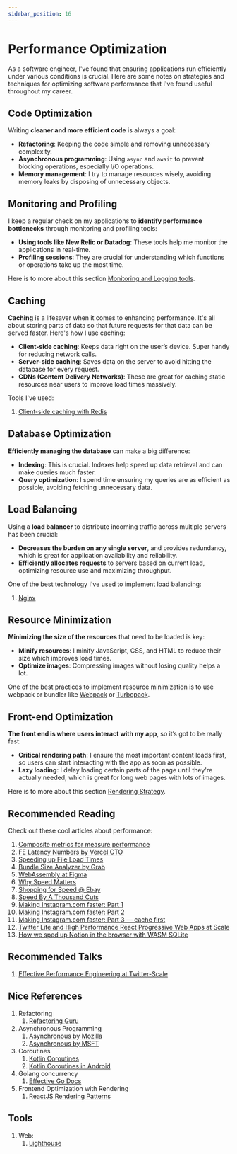 ```yaml
---
sidebar_position: 16
---
```


# Performance Optimization

As a software engineer, I've found that ensuring applications run efficiently under various conditions is crucial. Here are some notes on strategies and techniques for optimizing software performance that I've found useful throughout my career.

## Code Optimization

Writing **cleaner and more efficient code** is always a goal:

- **Refactoring**: Keeping the code simple and removing unnecessary complexity.
- **Asynchronous programming**: Using `async` and `await` to prevent blocking operations, especially I/O operations.
- **Memory management**: I try to manage resources wisely, avoiding memory leaks by disposing of unnecessary objects.

## Monitoring and Profiling

I keep a regular check on my applications to **identify performance bottlenecks** through monitoring and profiling tools:

- **Using tools like New Relic or Datadog**: These tools help me monitor the applications in real-time.
- **Profiling sessions**: They are crucial for understanding which functions or operations take up the most time.

Here is to more about this section [Monitoring and Logging tools](monitoring-and-logging.md).

## Caching

**Caching** is a lifesaver when it comes to enhancing performance. It's all about storing parts of data so that future requests for that data can be served faster. Here's how I use caching:

- **Client-side caching**: Keeps data right on the user’s device. Super handy for reducing network calls.
- **Server-side caching**: Saves data on the server to avoid hitting the database for every request.
- **CDNs (Content Delivery Networks)**: These are great for caching static resources near users to improve load times massively.

Tools I've used:

1. [Client-side caching with Redis](https://redis.io/docs/latest/develop/use/client-side-caching/)

## Database Optimization

**Efficiently managing the database** can make a big difference:

- **Indexing**: This is crucial. Indexes help speed up data retrieval and can make queries much faster.
- **Query optimization**: I spend time ensuring my queries are as efficient as possible, avoiding fetching unnecessary data.

## Load Balancing

Using a **load balancer** to distribute incoming traffic across multiple servers has been crucial:

- **Decreases the burden on any single server**, and provides redundancy, which is great for application availability and reliability.
- **Efficiently allocates requests** to servers based on current load, optimizing resource use and maximizing throughput.

One of the best technology I've used to implement load balancing:
1. [Nginx](https://www.nginx.com/)

## Resource Minimization

**Minimizing the size of the resources** that need to be loaded is key:

- **Minify resources**: I minify JavaScript, CSS, and HTML to reduce their size which improves load times. 
- **Optimize images**: Compressing images without losing quality helps a lot.

One of the best practices to implement resource minimization is to use webpack or bundler like [Webpack](https://webpack.js.org/concepts/) or [Turbopack](https://turbo.build/pack/docs).

## Front-end Optimization

**The front end is where users interact with my app**, so it’s got to be really fast:

- **Critical rendering path**: I ensure the most important content loads first, so users can start interacting with the app as soon as possible.
- **Lazy loading**: I delay loading certain parts of the page until they're actually needed, which is great for long web pages with lots of images.

Here is to more about this section [Rendering Strategy](rendering.md).

## Recommended Reading

Check out these cool articles about performance:

1. [Composite metrics for measure performance](https://engineering.indeedblog.com/blog/2024/01/composite-web-performance-metric/)
2. [FE Latency Numbers by Vercel CTO](https://vercel.com/blog/latency-numbers-every-web-developer-should-know)
3. [Speeding up File Load Times](https://www.figma.com/blog/speeding-up-file-load-times-one-page-at-a-time/)
4. [Bundle Size Analyzer by Grab](https://engineering.grab.com/grabfood-bundle-size)
5. [WebAssembly at Figma](https://www.figma.com/blog/webassembly-cut-figmas-load-time-by-3x/)
6. [Why Speed Matters](https://web.dev/learn/performance/why-speed-matters)
7. [Shopping for Speed @ Ebay](https://web.dev/case-studies/shopping-for-speed-on-ebay)
8. [Speed By A Thousand Cuts](https://innovation.ebayinc.com/tech/engineering/speed-by-a-thousand-cuts/)
9. [Making Instagram.com faster: Part 1](https://instagram-engineering.com/making-instagram-com-faster-part-1-62cc0c327538)
10. [Making Instagram.com faster: Part 2](https://instagram-engineering.com/making-instagram-com-faster-part-2-f350c8fba0d4)
11. [Making Instagram.com faster: Part 3 — cache first](https://instagram-engineering.com/making-instagram-com-faster-part-3-cache-first-6f3f130b9669)
12. [Twitter Lite and High Performance React Progressive Web Apps at Scale](https://medium.com/@paularmstrong/twitter-lite-and-high-performance-react-progressive-web-apps-at-scale-d28a00e780a3)
13. [How we sped up Notion in the browser with WASM SQLite](https://www.notion.so/blog/how-we-sped-up-notion-in-the-browser-with-wasm-sqlite)

## Recommended Talks

1. [Effective Performance Engineering at Twitter-Scale](https://www.youtube.com/watch?v=bHZ008Ul8kA)

## Nice References

1. Refactoring
   1. [Refactoring Guru](https://refactoring.guru/refactoring/techniques)
2. Asynchronous Programming
   1. [Asynchronous by Mozilla](https://developer.mozilla.org/en-US/docs/Learn/JavaScript/Asynchronous/Introducing)
   2. [Asynchronous by MSFT](https://learn.microsoft.com/en-us/dotnet/csharp/asynchronous-programming/)
3. Coroutines
   1. [Kotlin Coroutines](https://kotlinlang.org/docs/coroutines-overview.html)
   2. [Kotlin Coroutines in Android](https://developer.android.com/kotlin/coroutines)
4. Golang concurrency
   1. [Effective Go Docs](https://go.dev/doc/effective_go#concurrency)
5. Frontend Optimization with Rendering
   1. [ReactJS Rendering Patterns](https://www.patterns.dev/react)

## Tools 

1. Web:
   1. [Lighthouse](https://developer.chrome.com/docs/lighthouse/overview)